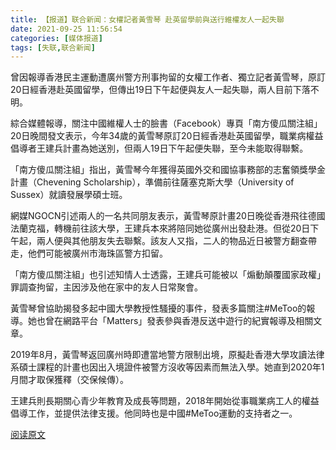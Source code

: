 ```yaml
---
title: 【报道】联合新闻：女權記者黃雪琴 赴英留學前與送行維權友人一起失聯
date: 2021-09-25 11:56:54
categories: [媒体报道]
tags: [失联,联合新闻]
---
```


曾因報導香港民主運動遭廣州警方刑事拘留的女權工作者、獨立記者黃雪琴，原訂20日經香港赴英國留學，但傳出19日下午起便與友人一起失聯，兩人目前下落不明。

<!-- more -->

綜合媒體報導，關注中國維權人士的臉書（Facebook）專頁「南方傻瓜關注組」20日晚間發文表示，今年34歲的黃雪琴原訂20日經香港赴英國留學，職業病權益倡導者王建兵計畫為她送別，但兩人19日下午起便失聯，至今未能取得聯繫。

「南方傻瓜關注組」指出，黃雪琴今年獲得英國外交和國協事務部的志奮領獎學金計畫（Chevening Scholarship），準備前往薩塞克斯大學（University of Sussex）就讀發展學碩士班。

網媒NGOCN引述兩人的一名共同朋友表示，黃雪琴原計畫20日晚從香港飛往德國法蘭克福，轉機前往該大學，王建兵本來將陪同她從廣州出發赴港。但從20日下午起，兩人便與其他朋友失去聯繫。該友人又指，二人的物品近日被警方翻查帶走，他們可能被廣州市海珠區警方扣留。

「南方傻瓜關注組」也引述知情人士透露，王建兵可能被以「煽動顛覆國家政權」罪調查拘留，主因涉及他在家中的友人日常聚會。

黃雪琴曾協助揭發多起中國大學教授性騷擾的事件，發表多篇關注#MeToo的報導。她也曾在網路平台「Matters」發表參與香港反送中遊行的紀實報導及相關文章。

2019年8月，黃雪琴返回廣州時即遭當地警方限制出境，原擬赴香港大學攻讀法律系碩士課程的計畫也因出入境證件被警方沒收等因素而無法入學。她直到2020年1月間才取保獲釋（交保候傳）。

王建兵則長期關心青少年教育及成長等問題，2018年開始從事職業病工人的權益倡導工作，並提供法律支援。他同時也是中國#MeToo運動的支持者之一。

[阅读原文](https://udn.com/news/story/7331/5763278)
